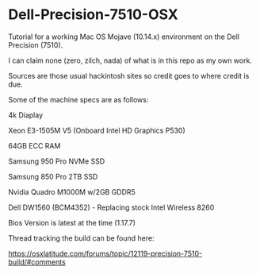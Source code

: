 # Dell-Precision-7510-OSX
Tutorial for a working Mac OS Mojave (10.14.x) environment on the Dell Precision (7510). 

I can claim none (zero, zilch, nada) of what is in this repo as my own work. 

Sources are those usual hackintosh sites so credit goes to where credit is due.

Some of the machine specs are as follows:

4k Diaplay

Xeon E3-1505M V5 (Onboard Intel HD Graphics P530)

64GB ECC RAM

Samsung 950 Pro NVMe SSD

Samsung 850 Pro 2TB SSD

Nvidia Quadro M1000M w/2GB GDDR5 

Dell DW1560 (BCM4352) - Replacing stock Intel Wireless 8260

Bios Version is latest at the time (1.17.7)

Thread tracking the build can be found here:

https://osxlatitude.com/forums/topic/12119-precision-7510-build/#comments

